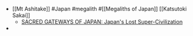 - [[Mt Ashitake]] #Japan #megalith #[[Megaliths of Japan]] [[Katsutoki Sakai]]
	- [SACRED GATEWAYS OF JAPAN: Japan's Lost Super-Civilization](https://sacredgatewaysofjapan.blogspot.com/p/japans-lost-super-civilization.html)
-
